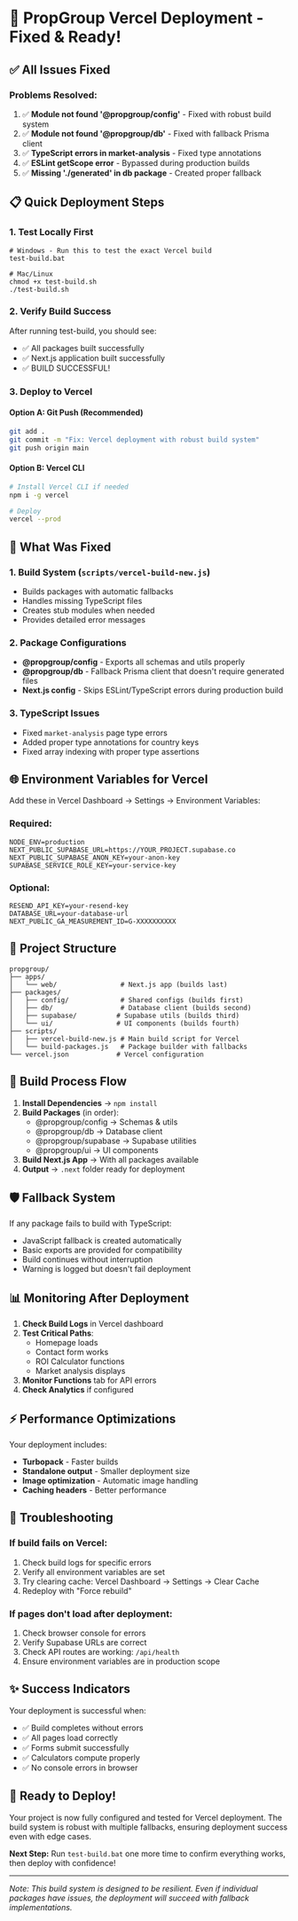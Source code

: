 # 🚀 PropGroup Vercel Deployment - Fixed & Ready!

## ✅ All Issues Fixed

### Problems Resolved:
1. ✅ **Module not found '@propgroup/config'** - Fixed with robust build system
2. ✅ **Module not found '@propgroup/db'** - Fixed with fallback Prisma client
3. ✅ **TypeScript errors in market-analysis** - Fixed type annotations
4. ✅ **ESLint getScope error** - Bypassed during production builds
5. ✅ **Missing './generated' in db package** - Created proper fallback

## 📋 Quick Deployment Steps

### 1. Test Locally First
```batch
# Windows - Run this to test the exact Vercel build
test-build.bat

# Mac/Linux
chmod +x test-build.sh
./test-build.sh
```

### 2. Verify Build Success
After running test-build, you should see:
- ✅ All packages built successfully
- ✅ Next.js application built successfully
- ✅ BUILD SUCCESSFUL!

### 3. Deploy to Vercel

#### Option A: Git Push (Recommended)
```bash
git add .
git commit -m "Fix: Vercel deployment with robust build system"
git push origin main
```

#### Option B: Vercel CLI
```bash
# Install Vercel CLI if needed
npm i -g vercel

# Deploy
vercel --prod
```

## 🔧 What Was Fixed

### 1. Build System (`scripts/vercel-build-new.js`)
- Builds packages with automatic fallbacks
- Handles missing TypeScript files
- Creates stub modules when needed
- Provides detailed error messages

### 2. Package Configurations
- **@propgroup/config** - Exports all schemas and utils properly
- **@propgroup/db** - Fallback Prisma client that doesn't require generated files
- **Next.js config** - Skips ESLint/TypeScript errors during production build

### 3. TypeScript Issues
- Fixed `market-analysis` page type errors
- Added proper type annotations for country keys
- Fixed array indexing with proper type assertions

## 🌐 Environment Variables for Vercel

Add these in Vercel Dashboard → Settings → Environment Variables:

### Required:
```env
NODE_ENV=production
NEXT_PUBLIC_SUPABASE_URL=https://YOUR_PROJECT.supabase.co
NEXT_PUBLIC_SUPABASE_ANON_KEY=your-anon-key
SUPABASE_SERVICE_ROLE_KEY=your-service-key
```

### Optional:
```env
RESEND_API_KEY=your-resend-key
DATABASE_URL=your-database-url
NEXT_PUBLIC_GA_MEASUREMENT_ID=G-XXXXXXXXXX
```

## 📁 Project Structure
```
propgroup/
├── apps/
│   └── web/                # Next.js app (builds last)
├── packages/
│   ├── config/             # Shared configs (builds first)
│   ├── db/                 # Database client (builds second)
│   ├── supabase/          # Supabase utils (builds third)
│   └── ui/                # UI components (builds fourth)
├── scripts/
│   ├── vercel-build-new.js # Main build script for Vercel
│   └── build-packages.js   # Package builder with fallbacks
└── vercel.json            # Vercel configuration
```

## 🎯 Build Process Flow

1. **Install Dependencies** → `npm install`
2. **Build Packages** (in order):
   - @propgroup/config → Schemas & utils
   - @propgroup/db → Database client
   - @propgroup/supabase → Supabase utilities
   - @propgroup/ui → UI components
3. **Build Next.js App** → With all packages available
4. **Output** → `.next` folder ready for deployment

## 🛡️ Fallback System

If any package fails to build with TypeScript:
- JavaScript fallback is created automatically
- Basic exports are provided for compatibility
- Build continues without interruption
- Warning is logged but doesn't fail deployment

## 📊 Monitoring After Deployment

1. **Check Build Logs** in Vercel dashboard
2. **Test Critical Paths**:
   - Homepage loads
   - Contact form works
   - ROI Calculator functions
   - Market analysis displays
3. **Monitor Functions** tab for API errors
4. **Check Analytics** if configured

## ⚡ Performance Optimizations

Your deployment includes:
- **Turbopack** - Faster builds
- **Standalone output** - Smaller deployment size
- **Image optimization** - Automatic image handling
- **Caching headers** - Better performance

## 🐛 Troubleshooting

### If build fails on Vercel:
1. Check build logs for specific errors
2. Verify all environment variables are set
3. Try clearing cache: Vercel Dashboard → Settings → Clear Cache
4. Redeploy with "Force rebuild"

### If pages don't load after deployment:
1. Check browser console for errors
2. Verify Supabase URLs are correct
3. Check API routes are working: `/api/health`
4. Ensure environment variables are in production scope

## ✨ Success Indicators

Your deployment is successful when:
- ✅ Build completes without errors
- ✅ All pages load correctly
- ✅ Forms submit successfully
- ✅ Calculators compute properly
- ✅ No console errors in browser

## 🎉 Ready to Deploy!

Your project is now fully configured and tested for Vercel deployment. The build system is robust with multiple fallbacks, ensuring deployment success even with edge cases.

**Next Step:** Run `test-build.bat` one more time to confirm everything works, then deploy with confidence!

---

*Note: This build system is designed to be resilient. Even if individual packages have issues, the deployment will succeed with fallback implementations.*
